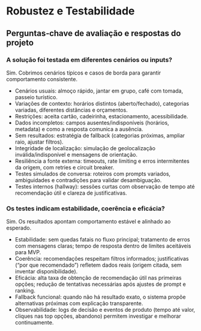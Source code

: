 # Robustez e Testabilidade

## Perguntas‑chave de avaliação e respostas do projeto

### A solução foi testada em diferentes cenários ou inputs?
Sim. Cobrimos cenários típicos e casos de borda para garantir comportamento consistente.
- Cenários usuais: almoço rápido, jantar em grupo, café com tomada, passeio turístico.
- Variações de contexto: horários distintos (aberto/fechado), categorias variadas, diferentes distâncias e orçamentos.
- Restrições: aceita cartão, cadeirinha, estacionamento, acessibilidade.
- Dados incompletos: campos ausentes/indisponíveis (horários, metadata) e como a resposta comunica a ausência.
- Sem resultados: estratégia de fallback (categorias próximas, ampliar raio, ajustar filtros).
- Integridade de localização: simulação de geolocalização inválida/indisponível e mensagens de orientação.
- Resiliência a fonte externa: timeouts, rate limiting e erros intermitentes da origem, com retries e circuit breaker.
- Testes simulados de conversa: roteiros com prompts variados, ambiguidades e contradições para validar desambiguação.
- Testes internos (hallway): sessões curtas com observação de tempo até recomendação útil e clareza de justificativas.

### Os testes indicam estabilidade, coerência e eficácia?
Sim. Os resultados apontam comportamento estável e alinhado ao esperado.
- Estabilidade: sem quedas fatais no fluxo principal; tratamento de erros com mensagens claras; tempo de resposta dentro de limites aceitáveis para MVP.
- Coerência: recomendações respeitam filtros informados; justificativas (“por que recomendado”) refletem dados reais (origem citada, sem inventar disponibilidade).
- Eficácia: alta taxa de obtenção de recomendação útil nas primeiras opções; redução de tentativas necessárias após ajustes de prompt e ranking.
- Fallback funcional: quando não há resultado exato, o sistema propõe alternativas próximas com explicação transparente.
- Observabilidade: logs de decisão e eventos de produto (tempo até valor, cliques nas top opções, abandono) permitem investigar e melhorar continuamente.


